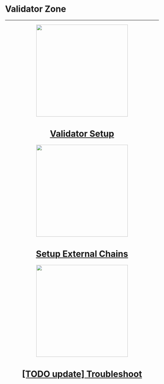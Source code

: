 # Validator Zone
-----

<!-- panels:start -->

<!-- div:right-panel -->
<center>
<a href="../#/validator-zone/setup/setup-homepage">
<img src="../_media/axelar-validator.png"
 width=300" height="300">
   <center><h1>Validator Setup</h1></center>
</a>
</center>



<!-- div:right-panel -->
<center>
<a href="../#/validator-zone/external-chains/external-chains-homepage">
<img src="../_media/external-chains.png"
 width=300" height="300">
   <center><h1>Setup External Chains</h1></center>
</a>
</center>


<!-- div:right-panel -->
<center>
<a href="../#/validator-zone/troubleshoot/troubleshoot-homepage">
<img src="../_media/troubleshoot.png"
   width=300" height="300">
     <center><h1>[TODO update] Troubleshoot</h1></center>
</a>
</center>


<!-- div:right-panel -->


<!-- panels:end -->